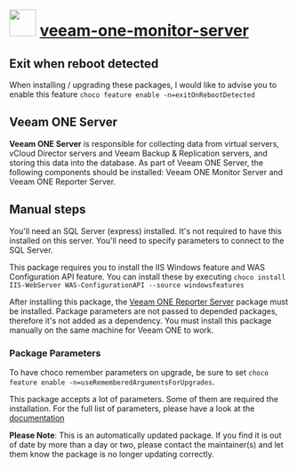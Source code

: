 # <img src="https://cdn.jsdelivr.net/gh/mkevenaar/chocolatey-packages@aa04db8e6809ba3e4dc22d3320103be9ca70d4c4/icons/veeam-one-monitor-server.png" width="48" height="48"/> [veeam-one-monitor-server](https://chocolatey.org/packages/veeam-one-monitor-server)

## Exit when reboot detected

When installing / upgrading these packages, I would like to advise you to enable this feature `choco feature enable -n=exitOnRebootDetected`

## Veeam ONE Server

**Veeam ONE Server** is responsible for collecting data from virtual servers, vCloud Director servers and Veeam Backup & Replication servers, and storing this data into the database. As part of Veeam ONE Server, the following components should be installed: Veeam ONE Monitor Server and Veeam ONE Reporter Server.

## Manual steps

You'll need an SQL Server (express) installed. It's not required to have this installed on this server. You'll need to specify parameters to connect to the SQL Server.

This package requires you to install the IIS Windows feature and WAS Configuration API feature. You can install these by executing `choco install IIS-WebServer WAS-ConfigurationAPI --source windowsfeatures`

After installing this package, the [Veeam ONE Reporter Server](https://chocolatey.org/packages/veeam-one-reporter-server) package must be installed. Package parameters are not passed to depended packages, therefore it's not added as a dependency. You must install this package manually on the same machine for Veeam ONE to work.

### Package Parameters

To have choco remember parameters on upgrade, be sure to set `choco feature enable -n=useRememberedArgumentsForUpgrades`.

This package accepts a lot of parameters. Some of them are required the installation. For the full list of parameters, please have a look at the [documentation](https://github.com/mkevenaar/chocolatey-packages/blob/master/automatic/veeam-one-monitor-server/PARAMETERS.md)

<!-- PARAMETERS.md -->
**Please Note**: This is an automatically updated package. If you find it is
out of date by more than a day or two, please contact the maintainer(s) and
let them know the package is no longer updating correctly.

